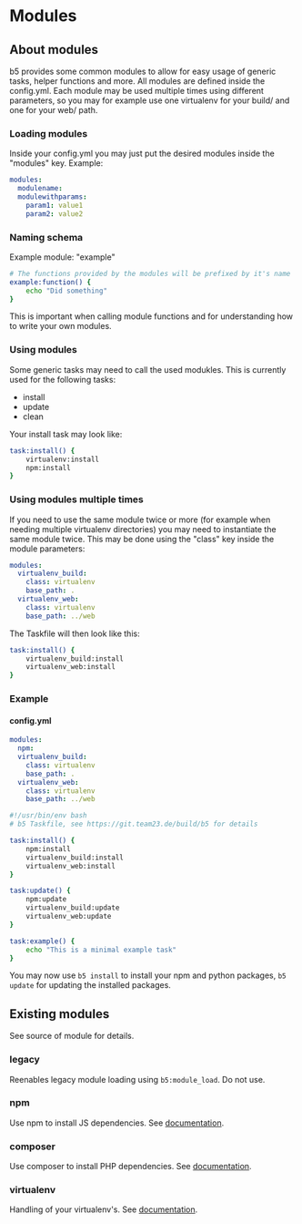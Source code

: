 # Modules

## About modules

b5 provides some common modules to allow for easy usage of generic tasks, helper functions and more. All
modules are defined inside the config.yml. Each module may be used multiple times using different parameters,
so you may for example use one virtualenv for your build/ and one for your web/ path. 

### Loading modules

Inside your config.yml you may just put the desired modules inside the "modules" key. Example:

```yaml
modules:
  modulename:
  modulewithparams:
    param1: value1
    param2: value2
```

### Naming schema

Example module: "example"

```bash
# The functions provided by the modules will be prefixed by it's name 
example:function() {
    echo "Did something"
}
```

This is important when calling module functions and for understanding how to write your own modules.

### Using modules

Some generic tasks may need to call the used modukles. This is currently used for the following tasks:
* install
* update
* clean

Your install task may look like:

```bash
task:install() {
    virtualenv:install
    npm:install
}
```

### Using modules multiple times

If you need to use the same module twice or more (for example when needing multiple virtualenv directories)
you may need to instantiate the same module twice. This may be done using the "class" key inside the
module parameters:

```yaml
modules:
  virtualenv_build:
    class: virtualenv
    base_path: .
  virtualenv_web:
    class: virtualenv
    base_path: ../web
```

The Taskfile will then look like this:

```bash
task:install() {
    virtualenv_build:install
    virtualenv_web:install
}
```

### Example

#### config.yml

```yaml
modules:
  npm:
  virtualenv_build:
    class: virtualenv
    base_path: .
  virtualenv_web:
    class: virtualenv
    base_path: ../web
```

```bash
#!/usr/bin/env bash
# b5 Taskfile, see https://git.team23.de/build/b5 for details

task:install() {
    npm:install
    virtualenv_build:install
    virtualenv_web:install
}

task:update() {
    npm:update
    virtualenv_build:update
    virtualenv_web:update
}

task:example() {
    echo "This is a minimal example task"
}
```

You may now use `b5 install` to install your npm and python packages, `b5 update` for updating the installed
packages.

## Existing modules

See source of module for details.

### legacy

Reenables legacy module loading using `b5:module_load`. Do not use.

### npm

Use npm to install JS dependencies. See [documentation](modules/npm.md).

### composer

Use composer to install PHP dependencies. See [documentation](modules/composer.md).

### virtualenv

Handling of your virtualenv's. See [documentation](modules/virtualenv.md).
